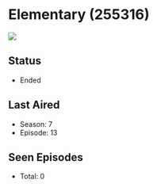 # Elementary (255316)

<img src="https://dg31sz3gwrwan.cloudfront.net/poster/255316/918052-0-optimized.jpg" />

## Status
* Ended
## Last Aired
* Season: 7
* Episode: 13
## Seen Episodes
* Total: 0

